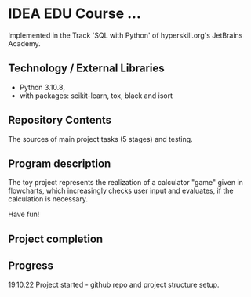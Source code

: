 # IDEA EDU Course ...

Implemented in the Track 'SQL with Python' of hyperskill.org's JetBrains Academy.

## Technology / External Libraries

- Python 3.10.8,
- with packages: scikit-learn, tox, black and isort

## Repository Contents

The sources of main project tasks (5 stages) and testing.

## Program description

The toy project represents the realization of a calculator "game" given in flowcharts, which
increasingly checks user input and evaluates, if the calculation is necessary.

Have fun!

## Project completion

[//]: # (Project was completed on dd.mm.22.)

## Progress

19.10.22 Project started - github repo and project structure setup.
